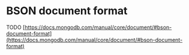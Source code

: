 # BSON document format #

TODO [https://docs.mongodb.com/manual/core/document/#bson-document-format](https://docs.mongodb.com/manual/core/document/#bson-document-format)
